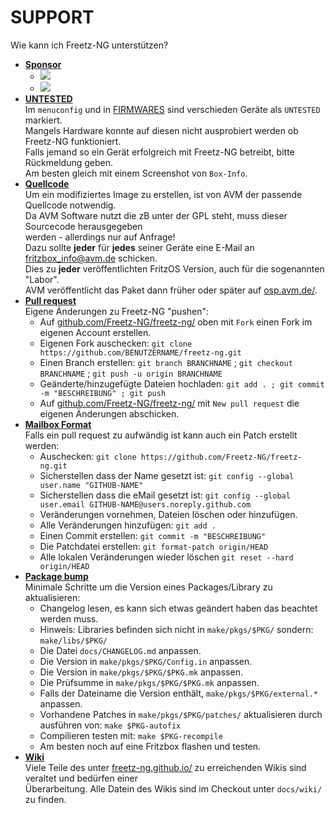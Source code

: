 # SUPPORT
Wie kann ich Freetz-NG unterstützen?

 * __[Sponsor](#sponsor)__<a id='sponsor'></a><br>
    - [![](https://img.shields.io/static/v1?label=GitHub&message=fda77&logo=GitHub&color=%230e8e86)](https://github.com/sponsors/fda77)
    - [![](https://img.shields.io/static/v1?label=Bitcoin&message=fda77&logo=Bitcoin&color=%230e8e86)](bitcoin:BC1QXT5LP7C5HFHXRXSQRLTG964GMAZEUM07XQCRHU?label=Freetz-NG)
 * __[UNTESTED](#untested)__<a id='untested'></a><br>
   Im ```menuconfig``` und in [FIRMWARES](FIRMWARES.md) sind verschieden Geräte als ```UNTESTED``` markiert.<br>
   Mangels Hardware konnte auf diesen nicht ausprobiert werden ob Freetz-NG funktioniert.<br>
   Falls jemand so ein Gerät erfolgreich mit Freetz-NG betreibt, bitte Rückmeldung geben.<br>
   Am besten gleich mit einem Screenshot von ```Box-Info```.<br>
 * __[Quellcode](#quellcode)__<a id='quellcode'></a><br>
   Um ein modifiziertes Image zu erstellen, ist von AVM der passende Quellcode notwendig.<br>
   Da AVM Software nutzt die zB unter der GPL steht, muss dieser Sourcecode herausgegeben<br>
   werden - allerdings nur auf Anfrage!<br>
   Dazu sollte **jeder** für **jedes** seiner Geräte eine E-Mail an [fritzbox_info@avm.de](mailto:fritzbox_info@avm.de) schicken.<br>
   Dies zu **jeder** veröffentlichten FritzOS Version, auch für die sogenannten "Labor".<br>
   AVM veröffentlicht das Paket dann früher oder später auf [osp.avm.de/](https://osp.avm.de/).<br>
 * __[Pull request](#pull-request)__<a id='pull-request'></a><br>
   Eigene Änderungen zu Freetz-NG "pushen":
    - Auf [github.com/Freetz-NG/freetz-ng/](https://github.com/Freetz-NG/freetz-ng/) oben mit ```Fork``` einen Fork im eigenen Account erstellen.
    - Eigenen Fork auschecken: ```git clone https://github.com/BENUTZERNAME/freetz-ng.git```
    - Einen Branch erstellen: ```git branch BRANCHNAME``` ; ```git checkout BRANCHNAME``` ; ```git push -u origin BRANCHNAME```
    - Geänderte/hinzugefügte Dateien hochladen: ```git add . ; git commit -m "BESCHREIBUNG" ; git push```
    - Auf [github.com/Freetz-NG/freetz-ng/](https://github.com/Freetz-NG/freetz-ng/) mit ```New pull request``` die eigenen Änderungen abschicken.
 * __[Mailbox Format](#mailbox-format)__<a id='mailbox-format'></a><br>
   Falls ein pull request zu aufwändig ist kann auch ein Patch erstellt werden:
    - Auschecken: `git clone https://github.com/Freetz-NG/freetz-ng.git`
    - Sicherstellen dass der Name gesetzt ist: `git config --global user.name "GITHUB-NAME"`
    - Sicherstellen dass die eMail gesetzt ist: `git config --global user.email GITHUB-NAME@users.noreply.github.com`
    - Veränderungen vornehmen, Dateien löschen oder hinzufügen.
    - Alle Veränderungen hinzufügen: `git add .`
    - Einen Commit erstellen: `git commit -m "BESCHREIBUNG"`
    - Die Patchdatei erstellen: `git format-patch origin/HEAD`
    - Alle lokalen Veränderungen wieder löschen `git reset --hard  origin/HEAD`
 * __[Package bump](#package-bump)__<a id='package-bump'></a><br>
   Minimale Schritte um die Version eines Packages/Library zu aktualisieren:
    - Changelog lesen, es kann sich etwas geändert haben das beachtet werden muss.
    - Hinweis: Libraries befinden sich nicht in ```make/pkgs/$PKG/``` sondern: ```make/libs/$PKG/```
    - Die Datei ```docs/CHANGELOG.md``` anpassen.
    - Die Version in ```make/pkgs/$PKG/Config.in``` anpassen.
    - Die Version in ```make/pkgs/$PKG/$PKG.mk``` anpassen.
    - Die Prüfsumme in ```make/pkgs/$PKG/$PKG.mk``` anpassen.
    - Falls der Dateiname die Version enthält, ```make/pkgs/$PKG/external.*``` anpassen.
    - Vorhandene Patches in ```make/pkgs/$PKG/patches/``` aktualisieren durch ausführen von: ```make $PKG-autofix```
    - Compilieren testen mit: ```make $PKG-recompile```
    - Am besten noch auf eine Fritzbox flashen und testen.
 * __[Wiki](#wiki)__<a id='wiki'></a><br>
    Viele Teile des unter [freetz-ng.github.io/](https://freetz-ng.github.io/) zu erreichenden Wikis sind veraltet und bedürfen einer<br>
    Überarbeitung. Alle Datein des Wikis sind im Checkout unter ```docs/wiki/``` zu finden.<br>


